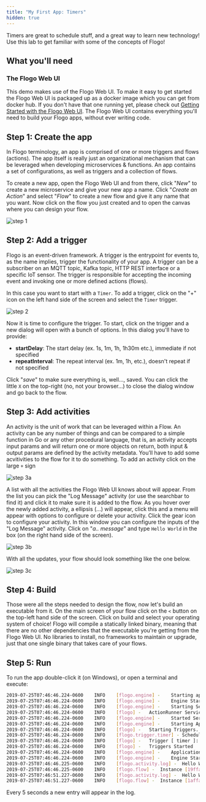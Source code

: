 ```yaml
---
title: "My First App: Timers"
hidden: true
---
```


Timers are great to schedule stuff, and a great way to learn new technology! Use this lab to get familiar with some of the concepts of Flogo!

## What you'll need

### The Flogo Web UI

This demo makes use of the Flogo Web UI. To make it easy to get started the Flogo Web UI is packaged up as a docker image which you can get from docker hub. If you don't have that one running yet, please check out [Getting Started with the Flogo Web UI](../../getting-started/getting-started-webui/). The Flogo Web UI contains everything you'll need to build your Flogo apps, without ever writing code.

## Step 1: Create the app

In Flogo terminology, an app is comprised of one or more triggers and flows (actions). The app itself is really just an organizational mechanism that can be leveraged when developing microservices & functions. An app contains a set of configurations, as well as triggers and a collection of flows.

To create a new app, open the Flogo Web UI and from there, click "_New_" to create a new microservice and give your new app a name. Click "_Create an Action_" and select "_Flow_" to create a new flow and give it any name that you want. Now click on the flow you just created and to open the canvas where you can design your flow.

![step 1](../../images/labs/timers/step1.png)

## Step 2: Add a trigger

Flogo is an event-driven framework. A trigger is the entrypoint for events to, as the name implies, trigger the functionality of your app. A trigger can be a subscriber on an MQTT topic, Kafka topic, HTTP REST interface or a specific IoT sensor. The trigger is responsible for accepting the incoming event and invoking one or more defined actions (flows).

In this case you want to start with a `Timer`. To add a trigger, click on the "+" icon on the left hand side of the screen and select the `Timer` trigger.

![step 2](../../images/labs/timers/step2.png)

Now it is time to configure the trigger. To start, click on the trigger and a new dialog will open with a bunch of options. In this dialog you'll have to provide:

* **startDelay**: The start delay (ex. 1s, 1m, 1h, 1h30m etc.), immediate if not specified
* **repeatInterval**: The repeat interval (ex. 1m, 1h, etc.), doesn't repeat if not specified

Click "_save_" to make sure everything is, well…, saved. You can click the little `X` on the top-right (no, not your browser…) to close the dialog window and go back to the flow.

## Step 3: Add activities

An activity is the unit of work that can be leveraged within a Flow. An activity can be any number of things and can be compared to a simple function in Go or any other procedural language, that is, an activity accepts input params and will return one or more objects on return, both input & output params are defined by the activity metadata. You’ll have to add some acvitivities to the flow for it to do something. To add an activity click on the large `+` sign

![step 3a](../../images/labs/timers/step3a.png)

A list with all the activities the Flogo Web UI knows about will appear. From the list you can pick the "Log Message" activity (or use the searchbar to find it) and click it to make sure it is added to the flow. As you hover over the newly added activity, a ellipsis (...) will appear, click this and a menu will appear with options to configure or delete your activity. Click the gear icon to configure your activity. In this window you can configure the inputs of the "Log Message" activity. Click on "_a.. message_" and type `Hello World` in the box (on the right hand side of the screen).

![step 3b](../../images/labs/timers/step3b.png)

With all the updates, your flow should look something like the one below.

![step 3c](../../images/labs/timers/step3c.png)

## Step 4: Build

Those were all the steps needed to design the flow, now let's build an executable from it. On the main screen of your flow click on the `<` button on the top-left hand side of the screen. Click on build and select your operating system of choice! Flogo will compile a statically linked binary, meaning that there are no other dependencies that the executable you're getting from the Flogo Web UI. No libraries to install, no frameworks to maintain or upgrade, just that one single binary that takes care of your flows.

## Step 5: Run

To run the app double-click it (on Windows), or open a terminal and execute:

```bash
2019-07-25T07:46:46.224-0600	INFO	[flogo.engine] -	Starting app [ app-build ] with version [ 0.0.1 ]
2019-07-25T07:46:46.224-0600	INFO	[flogo.engine] -	Engine Starting...
2019-07-25T07:46:46.224-0600	INFO	[flogo.engine] -	Starting Services...
2019-07-25T07:46:46.224-0600	INFO	[flogo] -	ActionRunner Service: Started
2019-07-25T07:46:46.224-0600	INFO	[flogo.engine] -	Started Services
2019-07-25T07:46:46.224-0600	INFO	[flogo.engine] -	Starting Application...
2019-07-25T07:46:46.224-0600	INFO	[flogo] -	Starting Triggers...
2019-07-25T07:46:46.224-0600	INFO	[flogo.trigger.timer] -	Scheduling a repeating timer
2019-07-25T07:46:46.224-0600	INFO	[flogo] -	Trigger [ timer ]: Started
2019-07-25T07:46:46.224-0600	INFO	[flogo] -	Triggers Started
2019-07-25T07:46:46.224-0600	INFO	[flogo.engine] -	Application Started
2019-07-25T07:46:46.224-0600	INFO	[flogo.engine] -	Engine Started
2019-07-25T07:46:46.225-0600	INFO	[flogo.activity.log] -	Hello World
2019-07-25T07:46:46.225-0600	INFO	[flogo.flow] -	Instance [19ffa126322448d04fee092d29a7ce7b] Done
2019-07-25T07:46:51.227-0600	INFO	[flogo.activity.log] -	Hello World
2019-07-25T07:46:51.227-0600	INFO	[flogo.flow] -	Instance [1affa126322448d04fee092d29a7ce7b] Done
```

Every 5 seconds a new entry will appear in the log.
